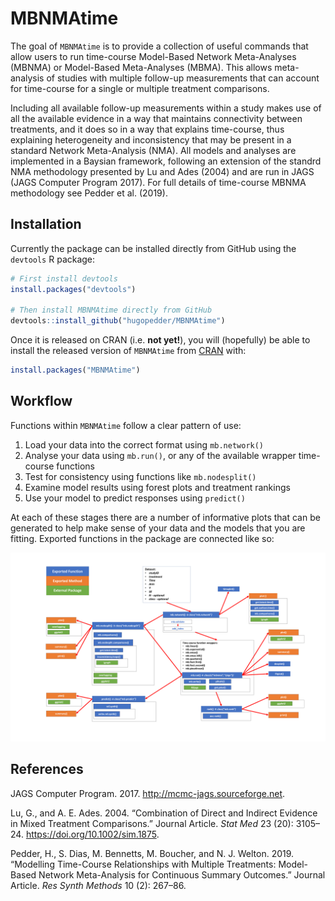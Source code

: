 
<!-- README.md is generated from README.Rmd. Please edit that file -->

# MBNMAtime

The goal of `MBNMAtime` is to provide a collection of useful commands
that allow users to run time-course Model-Based Network Meta-Analyses
(MBNMA) or Model-Based Meta-Analyses (MBMA). This allows meta-analysis
of studies with multiple follow-up measurements that can account for
time-course for a single or multiple treatment comparisons.

Including all available follow-up measurements within a study makes use
of all the available evidence in a way that maintains connectivity
between treatments, and it does so in a way that explains time-course,
thus explaining heterogeneity and inconsistency that may be present in a
standard Network Meta-Analysis (NMA). All models and analyses are
implemented in a Baysian framework, following an extension of the
standrd NMA methodology presented by Lu and Ades (2004) and are run in
JAGS (JAGS Computer Program 2017). For full details of time-course MBNMA
methodology see Pedder et al. (2019).

## Installation

Currently the package can be installed directly from GitHub using the
`devtools` R package:

``` r
# First install devtools
install.packages("devtools")

# Then install MBNMAtime directly from GitHub
devtools::install_github("hugopedder/MBNMAtime")
```

Once it is released on CRAN (i.e. **not yet\!**), you will (hopefully)
be able to install the released version of `MBNMAtime` from
[CRAN](https://CRAN.R-project.org) with:

``` r
install.packages("MBNMAtime")
```

## Workflow

Functions within `MBNMAtime` follow a clear pattern of use:

1.  Load your data into the correct format using `mb.network()`
2.  Analyse your data using `mb.run()`, or any of the available wrapper
    time-course functions
3.  Test for consistency using functions like `mb.nodesplit()`
4.  Examine model results using forest plots and treatment rankings
5.  Use your model to predict responses using `predict()`

At each of these stages there are a number of informative plots that can
be generated to help make sense of your data and the models that you are
fitting. Exported functions in the package are connected like so:

![Workflow](man/figures/functionstructure.png)

## References

<div id="refs" class="references">

<div id="ref-jags">

JAGS Computer Program. 2017. <http://mcmc-jags.sourceforge.net>.

</div>

<div id="ref-lu2004">

Lu, G., and A. E. Ades. 2004. “Combination of Direct and Indirect
Evidence in Mixed Treatment Comparisons.” Journal Article. *Stat Med* 23
(20): 3105–24. <https://doi.org/10.1002/sim.1875>.

</div>

<div id="ref-pedder2019">

Pedder, H., S. Dias, M. Bennetts, M. Boucher, and N. J. Welton. 2019.
“Modelling Time-Course Relationships with Multiple Treatments:
Model-Based Network Meta-Analysis for Continuous Summary Outcomes.”
Journal Article. *Res Synth Methods* 10 (2): 267–86.

</div>

</div>
